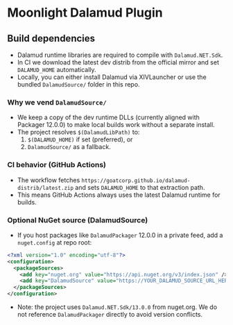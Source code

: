 # Moonlight Dalamud Plugin

## Build dependencies

- Dalamud runtime libraries are required to compile with `Dalamud.NET.Sdk`.
- In CI we download the latest dev distrib from the official mirror and set `DALAMUD_HOME` automatically.
- Locally, you can either install Dalamud via XIVLauncher or use the bundled `DalamudSource/` folder in this repo.

### Why we vend `DalamudSource/`

- We keep a copy of the dev runtime DLLs (currently aligned with Packager 12.0.0) to make local builds work without a separate install.
- The project resolves `$(DalamudLibPath)` to:
  1. `$(DALAMUD_HOME)` if set (preferred), or
  2. `DalamudSource/` as a fallback.

### CI behavior (GitHub Actions)

- The workflow fetches `https://goatcorp.github.io/dalamud-distrib/latest.zip` and sets `DALAMUD_HOME` to that extraction path.
- This means GitHub Actions always uses the latest Dalamud runtime for builds.

### Optional NuGet source (DalamudSource)

- If you host packages like `DalamudPackager` 12.0.0 in a private feed, add a `nuget.config` at repo root:

```xml
<?xml version="1.0" encoding="utf-8"?>
<configuration>
  <packageSources>
    <add key="nuget.org" value="https://api.nuget.org/v3/index.json" />
    <add key="DalamudSource" value="https://YOUR_DALAMUD_SOURCE_URL_HERE" />
  </packageSources>
</configuration>
```

- Note: the project uses `Dalamud.NET.Sdk/13.0.0` from nuget.org. We do not reference `DalamudPackager` directly to avoid version conflicts.
